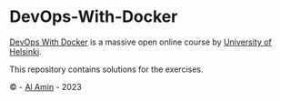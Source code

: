 # DevOps-With-Docker

[DevOps With Docker](https://devopswithdocker.com/) is a massive open online course by [University of Helsinki](https://www.helsinki.fi/en).

This repository contains solutions for the exercises.

© - [Al Amin](https://github.com/al-amin/) - 2023
